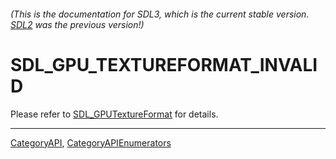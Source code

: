 ###### (This is the documentation for SDL3, which is the current stable version. [SDL2](https://wiki.libsdl.org/SDL2/) was the previous version!)
# SDL_GPU_TEXTUREFORMAT_INVALID

Please refer to [SDL_GPUTextureFormat](SDL_GPUTextureFormat) for details.

----
[CategoryAPI](CategoryAPI), [CategoryAPIEnumerators](CategoryAPIEnumerators)

